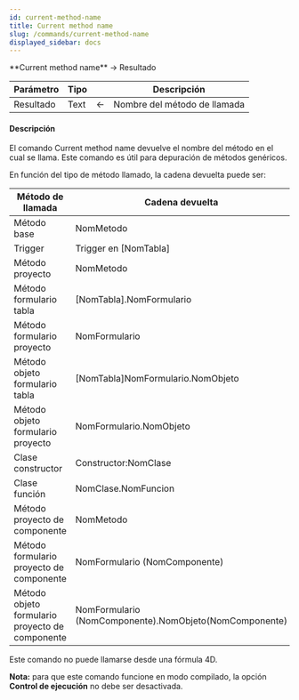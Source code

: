 ```yaml
---
id: current-method-name
title: Current method name
slug: /commands/current-method-name
displayed_sidebar: docs
---
```


<!--REF #_command_.Current method name.Syntax-->**Current method name**  -> Resultado<!-- END REF-->
<!--REF #_command_.Current method name.Params-->
| Parámetro | Tipo |  | Descripción |
| --- | --- | --- | --- |
| Resultado | Text | &larr; | Nombre del método de llamada |

<!-- END REF-->

#### Descripción 

<!--REF #_command_.Current method name.Summary-->El comando Current method name devuelve el nombre del método en el cual se llama.<!-- END REF--> Este comando es útil para depuración de métodos genéricos.

En función del tipo de método llamado, la cadena devuelta puede ser:

| **Método de llamada**                           | **Cadena devuelta**                                    |
| ----------------------------------------------- | ------------------------------------------------------ |
| Método base                                     | NomMetodo                                              |
| Trigger                                         | Trigger en \[NomTabla\]                                |
| Método proyecto                                 | NomMetodo                                              |
| Método formulario tabla                         | \[NomTabla\].NomFormulario                             |
| Método formulario proyecto                      | NomFormulario                                          |
| Método objeto formulario tabla                  | \[NomTabla\]NomFormulario.NomObjeto                    |
| Método objeto formulario proyecto               | NomFormulario.NomObjeto                                |
| Clase constructor                               | Constructor:NomClase                                   |
| Clase función                                   | NomClase.NomFuncion                                    |
| Método proyecto de componente                   | NomMetodo                                              |
| Método formulario proyecto de componente        | NomFormulario (NomComponente)                          |
| Método objeto formulario proyecto de componente | NomFormulario (NomComponente).NomObjeto(NomComponente) |

Este comando no puede llamarse desde una fórmula 4D.

**Nota:** para que este comando funcione en modo compilado, la opción **Control de ejecución** no debe ser desactivada.
